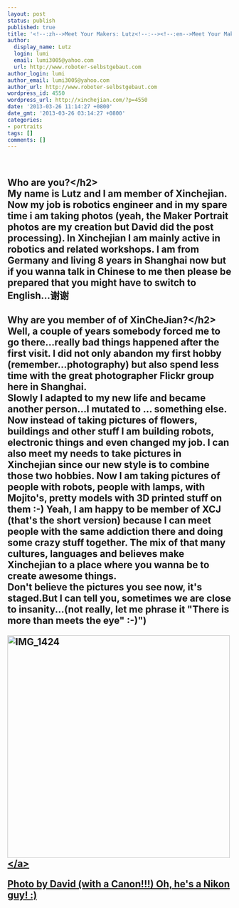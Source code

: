 ```yaml
---
layout: post
status: publish
published: true
title: '<!--:zh-->Meet Your Makers: Lutz<!--:--><!--:en-->Meet Your Makers: Lutz<!--:-->'
author:
  display_name: Lutz
  login: lumi
  email: lumi3005@yahoo.com
  url: http://www.roboter-selbstgebaut.com
author_login: lumi
author_email: lumi3005@yahoo.com
author_url: http://www.roboter-selbstgebaut.com
wordpress_id: 4550
wordpress_url: http://xinchejian.com/?p=4550
date: '2013-03-26 11:14:27 +0800'
date_gmt: '2013-03-26 03:14:27 +0800'
categories:
- portraits
tags: []
comments: []
---
```

<p><!--:en--><br />
<h2>Who are you?<&#47;h2><br />
My name is Lutz and I am member of Xinchejian. Now my job is robotics engineer and in my spare time i am taking photos (yeah, the Maker Portrait photos are my creation but David did the post processing). In Xinchejian I am mainly active in robotics and related workshops.  I am from Germany and living 8 years in Shanghai now but if you wanna talk in Chinese to me then please be prepared that you might have to switch to English...谢谢</p>
<h2>Why are you member of of XinCheJian?<&#47;h2><br />
Well, a couple of years somebody forced me to go there...really bad things happened after the first visit. I did not only abandon my first hobby (remember...photography) but also spend less time with the great photographer Flickr group here in Shanghai.<br />
Slowly I adapted to my new life and became another person...I mutated to ... something else. Now instead of taking pictures of flowers, buildings and other stuff I am building robots, electronic things and even changed my job. I can also meet my needs to take pictures in Xinchejian since our new style is to combine those two hobbies. Now I am taking pictures of people with robots, people with lamps, with Mojito's, pretty models with 3D printed stuff on them :-) Yeah, I am happy to be member of XCJ (that's the short version) because I can meet people with the same addiction there and doing some crazy stuff together. The mix of that many cultures, languages and believes make Xinchejian to a place where you wanna be to create awesome things.<br />
Don't believe the pictures you see now, it's staged.But I can tell you, sometimes we are close to insanity...(not really, let me phrase it "There is more than meets the eye" :-)")</p>
<p><a href="http:&#47;&#47;xinchejian.com&#47;wp-content&#47;uploads&#47;2013&#47;03&#47;IMG_1424.jpg"><img src="http:&#47;&#47;xinchejian.com&#47;wp-content&#47;uploads&#47;2013&#47;03&#47;IMG_1424.jpg" alt="IMG_1424" width="500" class="alignnone size-medium wp-image-4552" &#47;><&#47;a></p>
<p>Photo by David (with a Canon!!!) Oh, he's a Nikon guy! :) <!--:--></p>
